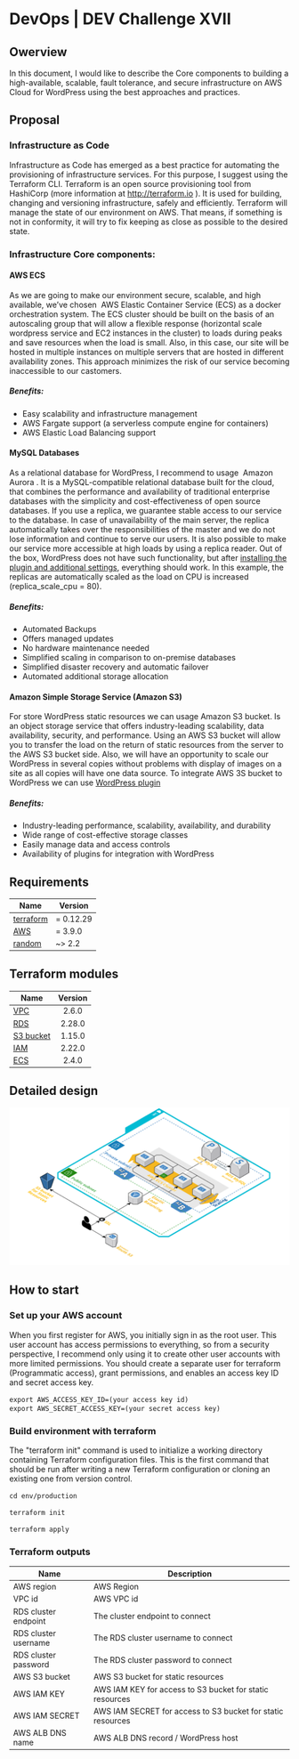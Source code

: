 # DevOps | DEV Challenge XVII
## Owerview
In this document, I would like to describe the Core components to building a high-available, scalable, fault tolerance, and secure infrastructure on AWS Cloud for WordPress using the best approaches and practices.

## Proposal
### Infrastructure as Code
Infrastructure as Code has emerged as a best practice for automating the provisioning of infrastructure services. For this purpose, I suggest using the Terraform CLI. Terraform is an open source provisioning tool from HashiCorp (more information at http://terraform.io​ ). It is used for building, changing and versioning infrastructure, safely and efficiently. Terraform will manage the state of our environment on AWS. That means, if something is not in conformity, it will try to fix keeping as close as possible to the desired state.

### Infrastructure Core components:
#### AWS ECS
As we are going to make our environment secure, scalable, and high available, we’ve
chosen ​ AWS Elastic Container Service​ (ECS) as a docker orchestration system. The ECS cluster should be built on the basis of an autoscaling group that will allow a flexible response (horizontal scale wordpress service and EC2 instances in the cluster) to loads during peaks and save resources when the load is small. Also, in this case, our site will be hosted in multiple instances on multiple servers that are hosted in different availability zones. This approach minimizes the risk of our service becoming inaccessible to our castomers.
##### Benefits:
- Easy scalability and infrastructure management
- AWS Fargate support (a serverless compute engine for containers)
- AWS Elastic Load Balancing support

#### MySQL Databases
As a relational database for WordPress, I recommend to usage ​ Amazon Aurora​ . It is a MySQL-compatible relational database built for the cloud, that combines the performance and availability of traditional enterprise databases with the simplicity and cost-effectiveness of open source databases. If you use a replica, we guarantee stable access to our service to the database. In case of unavailability of the main server, the replica automatically takes over the responsibilities of the master and we do not lose information and continue to serve our users. It is also possible to make our service more accessible at high loads by using a replica reader. Out of the box, WordPress does not have such functionality, but after [installing the plugin and additional settings](https://pantheon.io/docs/hyperdb), everything should work. In this example, the replicas are automatically scaled as the load on CPU is increased (replica_scale_cpu = 80).
##### Benefits:
- Automated Backups
- Offers managed updates
- No hardware maintenance needed
- Simplified scaling in comparison to on-premise databases
- Simplified disaster recovery and automatic failover
- Automated additional storage allocation

#### Amazon Simple Storage Service (Amazon S3)
For store WordPress static resources we can usage Amazon S3 bucket. Is an object storage service that offers industry-leading scalability, data availability, security, and performance. Using an AWS S3 bucket will allow you to transfer the load on the return of static resources from the server to the AWS S3 bucket side. Also, we will have an opportunity to scale our WordPress in several copies without problems with display of images on a site as all copies will have one data source. To integrate AWS 3S bucket to WordPress we can use [WordPress plugin](https://wordpress.org/plugins/amazon-s3-and-cloudfront/)
##### Benefits:
- Industry-leading performance, scalability, availability, and durability
- Wide range of cost-effective storage classes
- Easily manage data and access controls
- Availability of plugins for integration with WordPress

## Requirements

| Name | Version |
|------|---------|
| [terraform](https://www.terraform.io/) | = 0.12.29 |
| [AWS](https://registry.terraform.io/providers/hashicorp/aws/latest) | = 3.9.0 |
| [random](https://registry.terraform.io/providers/hashicorp/random/latest) | ~> 2.2 |

## Terraform modules

| Name | Version |
|------|:-------:|
| [VPC](https://registry.terraform.io/modules/terraform-aws-modules/vpc/aws/latest) | 2.6.0 |
| [RDS](https://registry.terraform.io/modules/terraform-aws-modules/rds-aurora/aws/latest) | 2.28.0 |
| [S3 bucket](https://registry.terraform.io/modules/terraform-aws-modules/s3-bucket/aws/latest) | 1.15.0 |
| [IAM](https://registry.terraform.io/modules/terraform-aws-modules/iam/aws/latest) | 2.22.0 |
| [ECS](https://registry.terraform.io/providers/hashicorp/aws/latest/docs/resources/ecs_cluster) | 2.4.0 |

## Detailed design
![AWS Infrastructure](img/infrastructure.png?raw=true "Title")

## How to start
### Set up your AWS account
When you first register for AWS, you initially sign in as the root user. This user account has access permissions to everything, so from a security perspective, I recommend only using it to create other user accounts with more limited permissions. You should create a separate user for terraform (Programmatic access), grant permissions, and enables an access key ID and secret access key.
```
export AWS_ACCESS_KEY_ID=(your access key id)
export AWS_SECRET_ACCESS_KEY=(your secret access key)
```

### Build environment with terraform
The "terraform init" command is used to initialize a working directory containing Terraform configuration files. This is the first command that should be run after writing a new Terraform configuration or cloning an existing one from version control.
```
cd env/production
```
```
terraform init
```
```
terraform apply
```

### Terraform outputs

| Name | Description |
|------|-------------|
| AWS region | AWS Region |
| VPC id | AWS VPC id |
| RDS cluster endpoint | The cluster endpoint to connect |
| RDS cluster username | The RDS cluster username to connect |
| RDS cluster password | The RDS cluster password to connect |
| AWS S3 bucket | AWS S3 bucket for static resources |
| AWS IAM KEY | AWS IAM KEY for access to S3 bucket for static resources |
| AWS IAM SECRET | AWS IAM SECRET for access to S3 bucket for static resources |
| AWS ALB DNS name | AWS ALB DNS record  / WordPress host |

